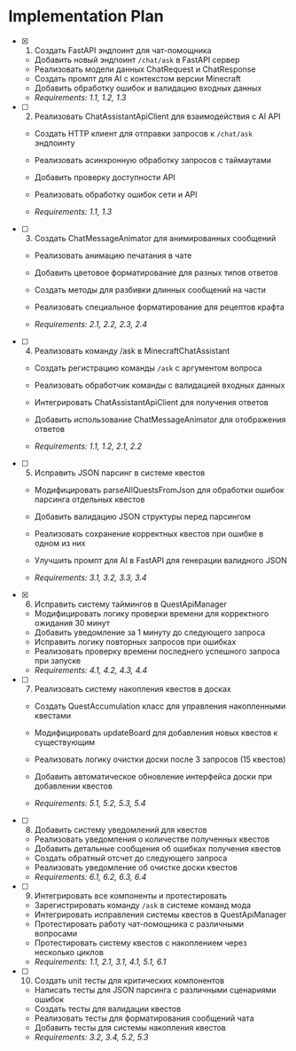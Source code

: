 # Implementation Plan

- [x] 1. Создать FastAPI эндпоинт для чат-помощника


  - Добавить новый эндпоинт `/chat/ask` в FastAPI сервер
  - Реализовать модели данных ChatRequest и ChatResponse
  - Создать промпт для AI с контекстом версии Minecraft
  - Добавить обработку ошибок и валидацию входных данных
  - _Requirements: 1.1, 1.2, 1.3_



- [ ] 2. Реализовать ChatAssistantApiClient для взаимодействия с AI API
  - Создать HTTP клиент для отправки запросов к `/chat/ask` эндпоинту
  - Реализовать асинхронную обработку запросов с таймаутами
  - Добавить проверку доступности API


  - Реализовать обработку ошибок сети и API
  - _Requirements: 1.1, 1.3_

- [ ] 3. Создать ChatMessageAnimator для анимированных сообщений
  - Реализовать анимацию печатания в чате


  - Добавить цветовое форматирование для разных типов ответов
  - Создать методы для разбивки длинных сообщений на части
  - Реализовать специальное форматирование для рецептов крафта
  - _Requirements: 2.1, 2.2, 2.3, 2.4_



- [ ] 4. Реализовать команду /ask в MinecraftChatAssistant
  - Создать регистрацию команды `/ask` с аргументом вопроса
  - Реализовать обработчик команды с валидацией входных данных
  - Интегрировать ChatAssistantApiClient для получения ответов
  - Добавить использование ChatMessageAnimator для отображения ответов


  - _Requirements: 1.1, 1.2, 2.1, 2.2_

- [ ] 5. Исправить JSON парсинг в системе квестов
  - Модифицировать parseAllQuestsFromJson для обработки ошибок парсинга отдельных квестов
  - Добавить валидацию JSON структуры перед парсингом


  - Реализовать сохранение корректных квестов при ошибке в одном из них
  - Улучшить промпт для AI в FastAPI для генерации валидного JSON
  - _Requirements: 3.1, 3.2, 3.3, 3.4_

- [x] 6. Исправить систему таймингов в QuestApiManager


  - Модифицировать логику проверки времени для корректного ожидания 30 минут
  - Добавить уведомление за 1 минуту до следующего запроса
  - Исправить логику повторных запросов при ошибках
  - Реализовать проверку времени последнего успешного запроса при запуске
  - _Requirements: 4.1, 4.2, 4.3, 4.4_



- [ ] 7. Реализовать систему накопления квестов в досках
  - Создать QuestAccumulation класс для управления накопленными квестами
  - Модифицировать updateBoard для добавления новых квестов к существующим
  - Реализовать логику очистки доски после 3 запросов (15 квестов)



  - Добавить автоматическое обновление интерфейса доски при добавлении квестов
  - _Requirements: 5.1, 5.2, 5.3, 5.4_

- [ ] 8. Добавить систему уведомлений для квестов
  - Реализовать уведомления о количестве полученных квестов
  - Добавить детальные сообщения об ошибках получения квестов
  - Создать обратный отсчет до следующего запроса
  - Реализовать уведомление об очистке доски квестов
  - _Requirements: 6.1, 6.2, 6.3, 6.4_

- [ ] 9. Интегрировать все компоненты и протестировать
  - Зарегистрировать команду `/ask` в системе команд мода
  - Интегрировать исправления системы квестов в QuestApiManager
  - Протестировать работу чат-помощника с различными вопросами
  - Протестировать систему квестов с накоплением через несколько циклов
  - _Requirements: 1.1, 2.1, 3.1, 4.1, 5.1, 6.1_

- [ ] 10. Создать unit тесты для критических компонентов
  - Написать тесты для JSON парсинга с различными сценариями ошибок
  - Создать тесты для валидации квестов
  - Реализовать тесты для форматирования сообщений чата
  - Добавить тесты для системы накопления квестов
  - _Requirements: 3.2, 3.4, 5.2, 5.3_